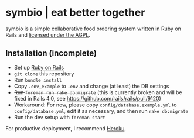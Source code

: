 symbio | eat better together
============================

symbio is a simple collaborative food ordering system written in Ruby on Rails and [licensed under the AGPL](LICENSE.md).

Installation (incomplete)
-------------------------

* Set up [Ruby on Rails](http://rubyonrails.org/download)
* `git clone` this repository
* Run `bundle install`
* Copy `.env_example` to `.env` and change (at least) the DB settings
* ~~Run `foreman run rake db:migrate`~~ (this is currently broken and will be fixed in Rails 4.0, see https://github.com/rails/rails/pull/9120)
* Workaround: For now, please copy `config/database.example.yml` to `config/database.yml`, edit it as necessary, and then run `rake db:migrate`
* Run the dev setup with `foreman start`

For productive deployment, I recommend [Heroku](http://www.heroku.com/).

